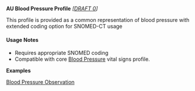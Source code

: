 **AU Blood Pressure Profile** *[[DRAFT 0](guidance.html)]*

This profile is provided as a common representation of blood pressure with extended coding option for SNOMED-CT usage

#### Usage Notes
* Requires appropriate SNOMED coding
* Compatible with core [Blood Pressure](http://hl7.org/fhir/StructureDefinition/bp) vital signs profile.

**Examples**

[Blood Pressure Observation](Observation-bloodpressure-example0.html)
